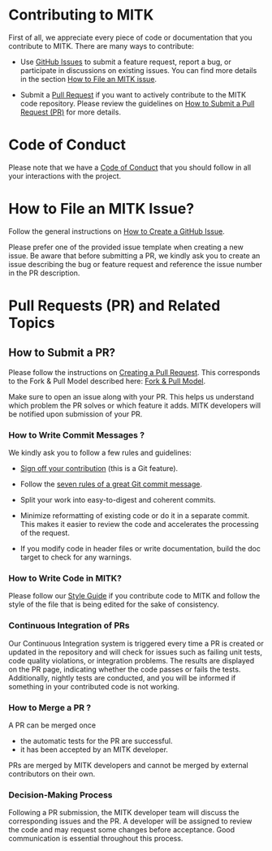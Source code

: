 # Contributing to MITK

First of all, we appreciate every piece of code or documentation that you contribute to MITK.
There are many ways to contribute:

* Use [GitHub Issues][MITK_issues_page] to submit a feature request, report a bug, or participate in discussions on existing issues. You can find more details in the section [How to File an MITK issue](#how-to-file-an-mitk-issue).

* Submit a [Pull Request][MITK_pr_page] if you want to actively contribute to the MITK code repository. Please review the guidelines on [How to Submit a Pull Request (PR)](#how-to-submit-a-pr) for more details.

# Code of Conduct

Please note that we have a [Code of Conduct][CODE_OF_CONDUCT_path] that you should follow in all your interactions with the project.

# How to File an MITK Issue?

Follow the general instructions on [How to Create a GitHub Issue][github_issues_page].

Please prefer one of the provided issue template when creating a new issue. Be aware that before submitting a PR, we kindly ask you to create an issue describing the bug or feature request and reference the issue number in the PR description.

# Pull Requests (PR) and Related Topics


## How to Submit a PR?


Please follow the instructions on [Creating a Pull Request][github_pr_page]. This corresponds to the Fork & Pull Model described here: [Fork & Pull Model][github_fork_and_pull_page].


Make sure to open an issue along with your PR. This helps us understand which problem the PR solves or which feature it adds. MITK developers will be notified upon submission of your PR.

### How to Write Commit Messages ?

We kindly ask you to follow a few rules and guidelines:

* [Sign off your contribution][sign_off_page] (this is a Git feature).

* Follow the [seven rules of a great Git commit message][seven_commit_rules_page].

* Split your work into easy-to-digest and coherent commits.

* Minimize reformatting of existing code or do it in a separate commit. This makes it easier to review the code and accelerates the processing of the request.

* If you modify code in header files or write documentation, build the doc target to check for any warnings.

### How to Write Code in MITK?

Please follow our [Style Guide][MITK_styleguide_page] if you contribute code to MITK and follow the style of the file that is being edited for the sake of consistency.

### Continuous Integration of PRs

Our Continuous Integration system is triggered every time a PR is created or updated in the repository and will check for issues such as failing unit tests, code quality violations, or integration problems. The results are displayed on the PR page, indicating whether the code passes or fails the tests.
Additionally, nightly tests are conducted, and you will be informed if something in your contributed code is not working.

### How to Merge a PR ?

A PR can be merged once
* the automatic tests for the PR are successful.
* it has been accepted by an MITK developer.

PRs are merged by MITK developers and cannot be merged by external contributors on their own.

### Decision-Making Process

Following a PR submission, the MITK developer team will discuss the corresponding issues and the PR. A developer will be assigned to review the code and may request some changes before acceptance. Good communication is essential throughout this process.

[MITK_issues_page]: https://github.com/MITK/MITK/issues

[MITK_pr_page]: https://github.com/MITK/MITK/pulls

[CODE_OF_CONDUCT_path]: ./CODE_OF_CONDUCT.md

[github_issues_page]: https://docs.github.com/en/issues/tracking-your-work-with-issues/creating-an-issue

[github_pr_page]: https://docs.github.com/en/pull-requests/collaborating-with-pull-requests/proposing-changes-to-your-work-with-pull-requests/creating-a-pull-request

[github_fork_and_pull_page]: https://docs.github.com/en/pull-requests/collaborating-with-pull-requests/getting-started/about-collaborative-development-models#fork-and-pull-model

[sign_off_page]: https://www.mitk.org/wiki/Sign_off_contribution

[seven_commit_rules_page]: https://cbea.ms/git-commit/

[MITK_styleguide_page]: https://docs.mitk.org/nightly/StyleGuideAndNotesPage.html
